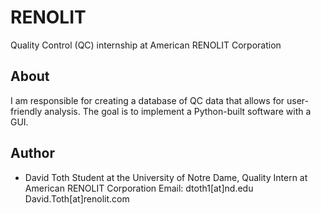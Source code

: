 # RENOLIT
Quality Control (QC) internship at American RENOLIT Corporation

## About
I am responsible for creating a database of QC data that allows for user-friendly analysis. The goal is to implement a Python-built software with a GUI.

## Author
* David Toth
	Student at the University of Notre Dame, Quality Intern at American RENOLIT Corporation
	Email: dtoth1[at]nd.edu
				 David.Toth[at]renolit.com
